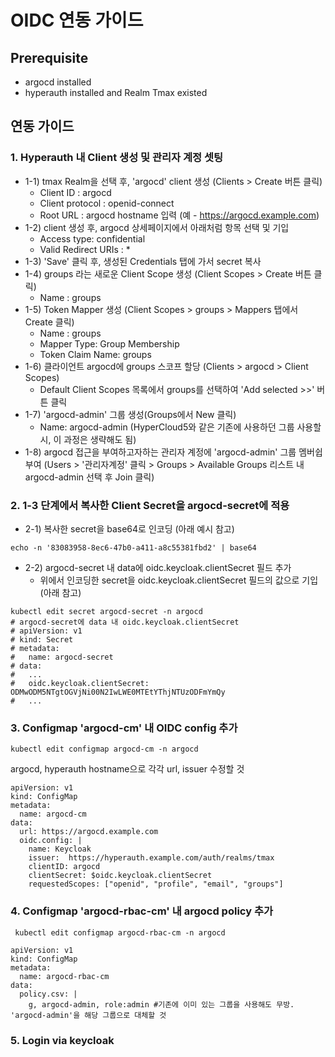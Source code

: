 # OIDC 연동 가이드 
## Prerequisite
* argocd installed
* hyperauth installed and Realm Tmax existed

## 연동 가이드
### 1. Hyperauth 내 Client 생성 및 관리자 계정 셋팅
* 1-1) tmax Realm을 선택 후, 'argocd' client 생성 (Clients > Create 버튼 클릭)
    * Client ID : argocd
    * Client protocol : openid-connect
    * Root URL : argocd hostname 입력 (예 - https://argocd.example.com)
* 1-2) client 생성 후, argocd 상세페이지에서 아래처럼 항목 선택 및 기입
    * Access type: confidential
    * Valid Redirect URIs : *
* 1-3) 'Save' 클릭 후, 생성된 Credentials 탭에 가서 secret 복사
* 1-4) groups 라는 새로운 Client Scope 생성 (Client Scopes > Create 버튼 클릭)
    * Name : groups
* 1-5) Token Mapper 생성 (Client Scopes > groups > Mappers 탭에서 Create 클릭)
    * Name : groups
    * Mapper Type: Group Membership
    * Token Claim Name: groups
* 1-6) 클라이언트 argocd에 groups 스코프 할당 (Clients > argocd > Client Scopes)
    * Default Client Scopes 목록에서 groups를 선택하여 'Add selected >>' 버튼 클릭
* 1-7) 'argocd-admin' 그룹 생성(Groups에서 New 클릭)
    * Name: argocd-admin (HyperCloud5와 같은 기존에 사용하던 그룹 사용할 시, 이 과정은 생략해도 됨)
* 1-8) argocd 접근을 부여하고자하는 관리자 계정에 'argocd-admin' 그룹 멤버쉽 부여 (Users > '관리자계정' 클릭 > Groups > Available Groups 리스트 내 argocd-admin 선택 후 Join 클릭)
### 2. 1-3 단계에서 복사한 Client Secret을 argocd-secret에 적용
* 2-1) 복사한 secret을 base64로 인코딩 (아래 예시 참고)
```
echo -n '83083958-8ec6-47b0-a411-a8c55381fbd2' | base64
```
* 2-2) argocd-secret 내 data에 oidc.keycloak.clientSecret 필드 추가
    * 위에서 인코딩한 secret을 oidc.keycloak.clientSecret 필드의 값으로 기입 (아래 참고)
```
kubectl edit secret argocd-secret -n argocd
# argocd-secret에 data 내 oidc.keycloak.clientSecret
# apiVersion: v1
# kind: Secret
# metadata:
#   name: argocd-secret
# data:
#   ...
#   oidc.keycloak.clientSecret: ODMwODM5NTgtOGVjNi00N2IwLWE0MTEtYThjNTUzODFmYmQy   
#   ...
```
### 3. Configmap 'argocd-cm' 내 OIDC config 추가
```
kubectl edit configmap argocd-cm -n argocd
```
argocd, hyperauth hostname으로 각각 url, issuer 수정할 것
```
apiVersion: v1
kind: ConfigMap
metadata:
  name: argocd-cm
data:
  url: https://argocd.example.com
  oidc.config: |
    name: Keycloak
    issuer:  https://hyperauth.example.com/auth/realms/tmax
    clientID: argocd
    clientSecret: $oidc.keycloak.clientSecret
    requestedScopes: ["openid", "profile", "email", "groups"]
```
### 4. Configmap 'argocd-rbac-cm' 내 argocd policy 추가
```
 kubectl edit configmap argocd-rbac-cm -n argocd
```
```
apiVersion: v1
kind: ConfigMap
metadata:
  name: argocd-rbac-cm
data:
  policy.csv: |
    g, argocd-admin, role:admin #기존에 이미 있는 그룹을 사용해도 무방. 'argocd-admin'을 해당 그룹으로 대체할 것
```

### 5. Login via keycloak 
